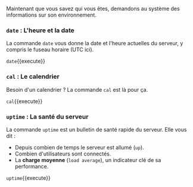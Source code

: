 Maintenant que vous savez qui vous êtes, demandons au système des informations sur son environnement.

### `date` : L'heure et la date

La commande `date` vous donne la date et l'heure actuelles du serveur, y compris le fuseau horaire (UTC ici).

`date`{{execute}}

### `cal` : Le calendrier

Besoin d'un calendrier ? La commande `cal` est là pour ça.

`cal`{{execute}}

### `uptime` : La santé du serveur

La commande `uptime` est un bulletin de santé rapide du serveur. Elle vous dit :
-   Depuis combien de temps le serveur est allumé (`up`).
-   Combien d'utilisateurs sont connectés.
-   La **charge moyenne** (`load average`), un indicateur clé de sa performance.

`uptime`{{execute}}